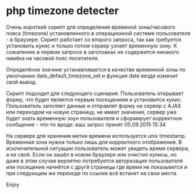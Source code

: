php timezone detecter
=

Очень короткий скрипт для определения временой зоны/часового пояса (timezone) установленного в операционной системе пользователя - в браузере. Скрипт работает со второго запроса, так как требуется установить кукис и только потом сервер узнает временную зону. К сожалению в первом запросе в заголовках не содержится никакого намёка на часовой пояс посетителя. 

Определёное значние устанавливается в качестве временной зоны по умолчанию date_default_timezone_set и функция datе везде изменит свой вывод.

Скрипт подходит для следующего сценария. Пользователь открывает форму, что будет является первым посещением и установится кукис. Пользователь заполяет данные и отправлят форму на сервер с AJAX или переходом на новую страницу, не имеет значения, сервер уже будет знать временную зоун пользователя и сформирует корректное сообщение - что-то вроде: ваш запрос принят 05.09.2015 15:34

На сервере для хранения метки времени используется unix timestamp. Временная зона нужна только лишь для корректного отображения. В исключительной ситуации пользователь может увидеть время сервера, а не своё. Если он зашёл в новом браузере или очистил кукисы, но даже в этом случае вероятно потребуется авторизация пользователя или посещение начнётся с другй страницы где время не показывется и при следующем же переходе по ссылке всё встанет на свои места.

Enjoy
